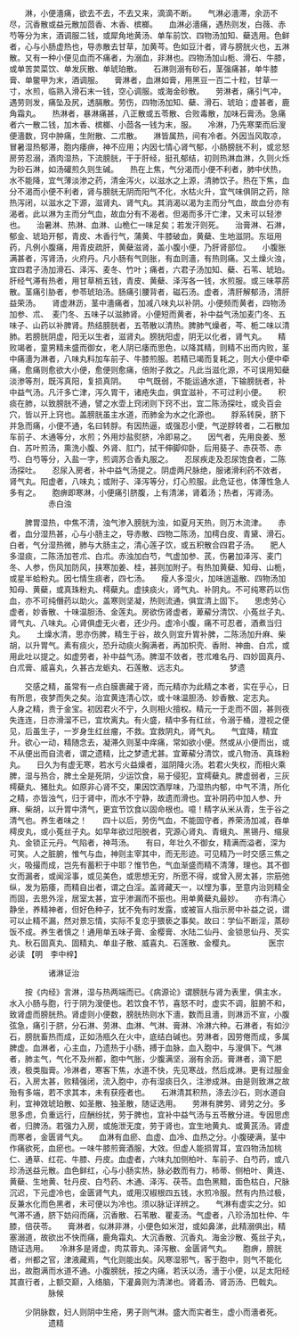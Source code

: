 <!-- { "loadSidebar": true } -->
　　淋，小便濇痛，欲去不去，不去又来，滴滴不断。　　气淋必濇滞，余沥不尽，沉香散或益元散加茴香、木香、槟榔。　　血淋必濇痛，遇热则发，白薇、赤芍等分为末，酒调服二钱，或犀角地黄汤、单车前饮、四物汤加知、蘗选用。色鲜者，心与小肠虚热也，导赤散去甘草，加黄芩。色如豆汁者，肾与膀胱火也，五淋散。又有一种小便见血而不痛者，为溺血，非淋也。四物汤加山栀、滑石、牛膝，或单苦荬菜饮、单发灰散、单琥珀散。　　石淋则溺有砂石，茎强痛甚，单牛膝膏、单鳖甲为末，酒调服。　　膏淋者，血淋如膏，用黑豆一百二十粒，甘草一寸，水煎，临熟入滑石末一钱，空心调服。或海金砂散。　　劳淋者，痛引气冲，遇劳则发，痛坠及尻，透膈散。劳伤，四物汤加知、蘗、滑石、琥珀；虚甚者，鹿角霜丸。　　热淋者，暴淋痛甚，八正散或五苓散、合败毒散，加味石膏汤。急痛者六一散二钱，加木香、槟榔、小茴各一钱为末，服。　　冷淋，乃先寒栗而后溲便濇数，窍中肿痛，生附散、二朮散。　　淋皆属热，间有冷者。外因当风取凉，冒暑湿热郁滞，胞内痿痹，神不应用；内因七情心肾气郁，小肠膀胱不利，或忿怒房劳忍溺，酒肉湿热，下流膀胱，干于肝经，挺孔郁结，初则热淋血淋，久则火烁为砂石淋，如汤礶煎久则生碱。　　热在上焦，气分渴而小便不利者，肺中伏热，水不能降，宜气薄淡渗之药，清金泻火，以滋水之上源，清肺饮子。热在下焦，血分不渴而小便不利者，肾与膀胱无阴而阳气不化，水枯火升，宜气味俱阴之药，除热泻闭，以滋水之下源，滋肾丸、肾气丸。其消渴以渴为主而分气血，故血分亦有渴者。此以淋为主而分气血，故血分有不渴者。但渴而多汗亡津，又未可以轻渗也。　　治暑淋、热淋、血淋、山桅仁一味足矣；若发汗则死。　　治膏淋、石淋，郁金、琥珀开郁，青皮、木香行气，蒲黄、牛膝破血，黄蘗、生地滋阴。东垣用药，凡例小腹痛，用青皮疏肝，黄蘗滋肾，盖小腹小便，乃肝肾部位。　　小腹胀满甚者，泻肾汤，火府丹。凡小肠有气则胀，有血则濇，有热则痛。又土燥火浊，宜四君子汤加滑石、泽泻、麦冬、竹叶；痛者，六君子汤加知、蘗、石苇、琥珀。　　肝经气滞有热者，用甘草梢五钱，青皮、黄蘗、泽泻各一钱，水煎服。或三味葶苈散。茎痛引胁者，参苓琥珀汤。肠痛引腰背者，磁石汤。虚者，清肝解郁汤，清肝益荣汤。　　肾虚淋沥，茎中濇痛者，加减八味丸以补阴。小便频而黄者，四物汤加参、朮、　麦门冬、五味子以滋肺肾。小便短而黄者，补中益气汤加麦门冬、五味子、山药以补脾肾。热结膀胱者，五苓散以清热。脾肺气燥者，芩、栀二味以清肺。若膀胱阴虚，阳无以生者，滋肾丸。膀胱阳虚，阴无以化者，肾气丸。　　精败竭者，童男精未盛而御女，老人阴已痿而思色，以降其精，则精不出而内败，茎中痛濇为淋者，八味丸料加车前子、牛膝煎服。若精已竭而复耗之，则大小便中牵痛，愈痛则愈欲大小便，愈便则愈痛，倍附子救之。凡此当滋化源，不可误用知蘗淡渗等剂，既泻真阳，复损真阴。　　中气既弱，不能运通水道，下输膀胱者，补中益气汤。凡汗多亡津，泻久胃干，诸疮失血，俱宜滋补，不可过利小便。　　积痰在肺，以致膀胱不通，譬之水壶上窍闭则下窍不出，宜二陈汤探吐，或灸百会穴，皆以开上窍也。盖膀胱虽主水道，而肺金为水之化源也。　　脬系转戾，脐下并急而痛，小便不通，名曰转脬。有因热逼，或强忍小便，气逆脬转者，二石散加车前子、木通等分，水煎；外用炒盐熨脐，冷即易之。　　因气者，先用良姜、葱白、苏叶煎汤，熏洗小腹、外肾、肛门，拭干伸脚仰卧，后用葵子、赤茯苓、赤芍、白芍等分，入盐一字，煎调苏合香丸服之。　　忍尿疾走及忍尿饱食者，二陈汤探吐。　　忍尿入房者，补中益气汤提之。阴虚两尺脉绝，服诸滑利药不效者，肾气丸。阳虚者，八味丸；或附子、泽泻等分，灯心煎服。此危证也，体薄性急人多有之。　　胞痹即寒淋，小便痛引脐腹，上有清涕，肾着汤；热者，泻肾汤。
　　　　　赤白浊

　　脾胃湿热，中焦不清，浊气渗入膀胱为浊，如夏月天热，则万木流津。　　赤者，血分湿热甚，心与小肠主之，导赤散、四物二陈汤，加樗白皮、青黛、滑石。　　白者，气分湿热微，肺与大肠主之，清心莲子饮，或五积散合四君子汤。　　肥人多湿痰，二陈汤加苍朮、白朮。赤浊加白芍，气虚加参、芪，伤暑加泽泻、麦门冬、人参，伤风加防风，挟寒加姜、桂，甚则加附子。有热加黄蘗、知母、山栀，或星半蛤粉丸。因七情生痰者，四七汤。　　瘦人多湿火，加味逍遥散、四物汤加知母、黄蘗，或真珠粉丸、樗蘗丸。虚挟痰火，肾气丸、补阴丸。不可纯寒药以伤血，亦不可纯僭药以助火。盖寒则坚凝，热则流通，俱宜清上固下。　　思虑劳心虚者，妙香散、十味温胆汤、金莲丸。房欲伤肾虚者，萆薢分清饮、小菟丝子丸、肾气丸、八味丸。心肾俱虚无火者，还少丹。虚冷小腹，痛不可忍者，酒煮当归丸。　　土燥水清，思亦伤脾，精生于谷，故久则宜升胃补脾，二陈汤加升麻、柴胡，以升胃气。素有痰火，恐升动痰火胸满者，再加枳壳、香附、神曲、白朮，或用此吐以提之。如虚劳者，补中益气汤。脾湿不敛者，苍朮难名丹、四妙固真丹、白朮膏、威喜丸，久甚古龙蛎丸、石莲散、远志丸。
　　　　　梦遗

　　交感之精，虽常有一点白膜裹藏于肾，而元精亦为此精之本者，实在乎心，日有所思，夜梦而失之矣。治宜黄连清心饮，或十味温胆汤、妙香散、定志丸。　　人身之精，贵于金宝。初因君火不宁，久则相火擅权。精元一于走而不固，甚则夜失连连，日亦滑溜不已，宜坎离丸。有火盛，精中多有红丝，令溺于桶，澄视之便见，后虽生子，一岁身生红丝瘤，不救。宜救阴丸，肾气丸。　　气宜降，精宜升。欲心一动，精随念去，凝滞久则茎中痒痛，常如欲小便。然或从小便而出，或不从便出而自流者，谓之遗精，比之梦遗尤甚。宜萆薢分清饮，或八物汤、真珠粉丸。　　日久为有虚无寒，若水亏火益燥者，滋阴降火汤。若君火失权，而相火乘脾，湿与热合，脾土全是死阴，少运饮食，易于侵犯，宜樗蘗丸。脾虚弱者，三灰樗蘗丸、猪肚丸。如原非心肾不交，果因饮酒厚味，乃湿热内郁，中气不清，所化之精，亦皆浊气，归于肾中，而水不宁静，故遗而滑也。宜补阴药中加人参、升麻、柴胡，以升胃中清气，更宜节饮食以固命根也。噫！精字从米从青，生于谷之清气也。养生者味之！　　四十以后，劳伤气血，不能固守者，养荣汤加减，吞单樗皮丸，或小菟丝子丸。如早年欲过阳脱者，究源心肾丸、青蛾丸、黑锡丹、缩泉丸、金锁正元丹。气陷者，神芎汤。　　有曰，年壮久不御女，精满而溢者，深为可笑。人之脏腑，惟气与血，神则主宰其中，而无形迹。可见精乃一时交感三焦之火，吸撮而成，岂先有蓄积于中耶？惟节色，气血渐盛而精不清薄，理也。其不御女而漏者，或闻淫事，或见美色，或思想无穷，所愿不得，或曾入房太甚，宗筋弛纵，发为筋痿，而精自出者，谓之白淫。盖肾藏天一，以悭为事，至意内治则精全而固，去思外淫，居室太甚，宜乎渗漏而不振也。用单黄蘗丸最妙。　　亦有清心静坐，养精神者，但好色种子，犹不免有时发露，或被盲人指示房中补益之说，谓可以止精不漏，然对景忘情，实际不复恋乎猥亵之事矣。故曰：学仙不断淫，蒸砂饭不成。养生者慎之！通用单五味子膏、金樱膏、水陆二仙丹、金锁思仙丹、芡实丸、秋石固真丸、固精丸、单韭子散、威喜丸、石莲散、金樱丸。
　　　　医宗必读 【明　李中梓】

　　　　　诸淋证治

　　按《内经》言淋，湿与热两端而已。《病源论》谓膀胱与肾为表里，俱主水，水入小肠与胞，行于阴为溲便也。若饮食不节，喜怒不时，虚实不调，脏腑不和，致肾虚而膀胱热。肾虚则小便数，膀胱热则水下濇，数而且濇，则淋沥不宣，小腹弦急，痛引于脐，分石淋、劳淋、血淋、气淋、膏淋、冷淋六种。石淋者，有如沙石，膀胱畜热而成，正如汤瓶久在火中，底结白碱也。劳淋者，因劳倦而成，多属脾虚。血淋者，心主血，乃遗热于小肠，搏于血脉，血入胞中，与溲俱下。气淋者，肺主气，气化不及州都，胞中气胀，少腹满坚，溺有余沥。膏淋者，滴下肥液，极类脂膏。冷淋者，寒客下焦，水道不快，先见寒战，然后成淋。更有过服金石，入房太甚，败精强闭，流入胞中，亦有湿痰日久，注渗成淋。由是则致淋之故殆有多端，若不求其本，未有获痊者也。　　石淋清其积热，涤去沙石，则水道自利，宜神效琥珀散、如圣散、独圣散，随证选用。　　劳淋有脾劳、肾劳之分。多思多虑，负重远行，应酬纷扰，劳于脾也，宜补中益气汤与五苓散分进。专因思虑者，归脾汤。若强力入房，或施泄无度，劳于肾也，宜生地黄丸、或黄芪汤。肾虚而寒者，金匮肾气丸。　　血淋有血瘀、血虚、血冷、血热之分。小腹硬满，茎中作痛欲死，血瘀也。一味牛膝煎膏酒服，大效。但虚人能损胃耳，宜四物汤加桃仁、通草、红花、牛膝、丹皮。血虚者，六味丸加侧柏叶、车前子、白芍药，或八珍汤送益元散。血色鲜红，心与小肠实热，脉必数而有力，柿蒂、侧柏叶、黄连、黄蘗、生地黄、牡丹皮、白芍药、木通、泽泻、茯苓。血色黑黯，面色枯白，尺脉沉迟，下元虚冷也，金匮肾气丸，或用汉椒根四五钱，水煎冷服。然有内热过极，反兼水化而色黑者，未可便以为冷也。须以脉证详辨之。　　气淋有虚实之分。如气滞不通，脐下妨闷而痛，沉香散、石苇散、瞿麦汤。气虚者，八珍汤加杜仲、牛膝，倍茯苓。　　膏淋者，似淋非淋，小便色如米泔，或如鼻涕，此精溺俱出，精塞溺道，故欲出不快而痛，鹿角霜丸、大沉香散、沉香丸、海金沙散、菟丝子丸，随证选用。　　冷淋多是肾虚，肉苁蓉丸、泽泻散、金匮肾气丸。　　胞痹，膀胱者，州都之官，津液藏焉，气化则能出矣。风寒湿邪气，客于胞中，则气不能化出，故胞满而水道不通。小腹膀胱，按之内痛，若沃以汤，濇于小便，以足太阳经其直行者，上额交巅，入络脑，下灌鼻则为清涕也。肾着汤、肾沥汤、巴戟丸。
　　　　　脉候

　　少阴脉数，妇人则阴中生疮，男子则气淋。盛大而实者生，虚小而濇者死。
　　　　　遗精

